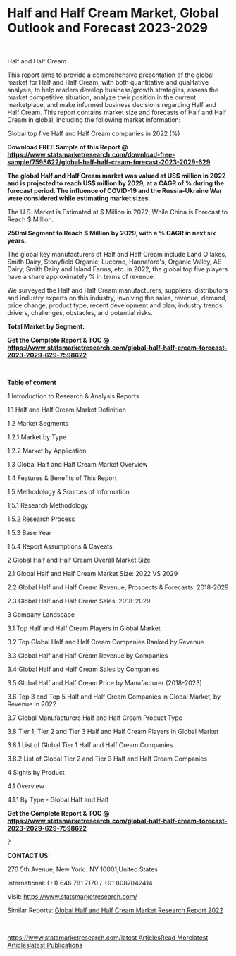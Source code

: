 <h1>Half and Half Cream Market, Global Outlook and Forecast 2023-2029</h1><br/><p>Half and Half Cream</p>
 
 
 
 <p>This report aims to provide a comprehensive presentation of the global market for Half and Half Cream, with both quantitative and qualitative analysis, to help readers develop business/growth strategies, assess the market competitive situation, analyze their position in the current marketplace, and make informed business decisions regarding Half and Half Cream. This report contains market size and forecasts of Half and Half Cream in global, including the following market information:</p>
 
 
 
 <p>Global top five Half and Half Cream companies in 2022 (%)</p>
 
 
 
 <p><strong>Download FREE Sample of this Report @ <a href="https://www.statsmarketresearch.com/download-free-sample/7598622/global-half-half-cream-forecast-2023-2029-629">https://www.statsmarketresearch.com/download-free-sample/7598622/global-half-half-cream-forecast-2023-2029-629</a></strong></p>
 
 
 
 <p><strong>The global Half and Half Cream market was valued at US$ million in 2022 and is projected to reach US$ million by 2029, at a <strong>CAGR</strong> of % during the forecast period. The influence of COVID-19 and the Russia-Ukraine War were considered while estimating market sizes.</strong></p>
 
 
 
 <p>The U.S. Market is Estimated at $ Million in 2022, While China is Forecast to Reach $ Million.</p>
 
 
 
 <p><strong>250ml Segment to Reach $ Million by 2029, with a % <strong>CAGR</strong> in next six years.</strong></p>
 
 
 
 <p>The global key manufacturers of Half and Half Cream include Land O&#39;lakes, Smith Dairy, Stonyfield Organic, Lucerne, Hannaford&#39;s, Organic Valley, AE Dairy, Smith Dairy and Island Farms, etc. in 2022, the global top five players have a share approximately % in terms of revenue.</p>
 
 
 
 <p>We surveyed the Half and Half Cream manufacturers, suppliers, distributors and industry experts on this industry, involving the sales, revenue, demand, price change, product type, recent development and plan, industry trends, drivers, challenges, obstacles, and potential risks.</p>
 
 
 
 <p><strong>Total Market by Segment:</strong></p>
 
 
 
 <div><b>Get the Complete Report & TOC @ <a href="https://www.statsmarketresearch.com/global-half-half-cream-forecast-2023-2029-629-7598622">https://www.statsmarketresearch.com/global-half-half-cream-forecast-2023-2029-629-7598622</a></b></div>
 
 
 
 <p><br />
 
 <b>Table of content</b></p>
 
 
 
 <p>1 Introduction to Research & Analysis Reports<br />
 
 1.1 Half and Half Cream Market Definition<br />
 
 1.2 Market Segments<br />
 
 1.2.1 Market by Type<br />
 
 1.2.2 Market by Application<br />
 
 1.3 Global Half and Half Cream Market Overview<br />
 
 1.4 Features & Benefits of This Report<br />
 
 1.5 Methodology & Sources of Information<br />
 
 1.5.1 Research Methodology<br />
 
 1.5.2 Research Process<br />
 
 1.5.3 Base Year<br />
 
 1.5.4 Report Assumptions & Caveats<br />
 
 2 Global Half and Half Cream Overall Market Size<br />
 
 2.1 Global Half and Half Cream Market Size: 2022 VS 2029<br />
 
 2.2 Global Half and Half Cream Revenue, Prospects & Forecasts: 2018-2029<br />
 
 2.3 Global Half and Half Cream Sales: 2018-2029<br />
 
 3 Company Landscape<br />
 
 3.1 Top Half and Half Cream Players in Global Market<br />
 
 3.2 Top Global Half and Half Cream Companies Ranked by Revenue<br />
 
 3.3 Global Half and Half Cream Revenue by Companies<br />
 
 3.4 Global Half and Half Cream Sales by Companies<br />
 
 3.5 Global Half and Half Cream Price by Manufacturer (2018-2023)<br />
 
 3.6 Top 3 and Top 5 Half and Half Cream Companies in Global Market, by Revenue in 2022<br />
 
 3.7 Global Manufacturers Half and Half Cream Product Type<br />
 
 3.8 Tier 1, Tier 2 and Tier 3 Half and Half Cream Players in Global Market<br />
 
 3.8.1 List of Global Tier 1 Half and Half Cream Companies<br />
 
 3.8.2 List of Global Tier 2 and Tier 3 Half and Half Cream Companies<br />
 
 4 Sights by Product<br />
 
 4.1 Overview<br />
 
 4.1.1 By Type - Global Half and Half</p>
 
 
 
 <div><b>Get the Complete Report & TOC @ <a href="https://www.statsmarketresearch.com/global-half-half-cream-forecast-2023-2029-629-7598622">https://www.statsmarketresearch.com/global-half-half-cream-forecast-2023-2029-629-7598622</a></b></div>
 
 
 
 <p>? </p>
 
 
 
 <p><b>CONTACT US:</b><br />
 
 276 5th Avenue, New York , NY 10001,United States<br />
 
 International: (+1) 646 781 7170 / +91 8087042414<br />
 
 Visit: <a href="https://www.statsmarketresearch.com/">https://www.statsmarketresearch.com/</a><br />
 
 Similar Reports: <a href="https://www.statsmarketresearch.com/global-half-half-cream-forecast-2023-2029-629-7598622">Global Half and Half Cream Market Research Report 2022</a><br />
 
 <br />
 
 <a href="https://gyeongbokgung.com">https://www.statsmarketresearch.com/</a><a href="https://hallyeomaritime.com">latest Articles</a><a href="https://jingwansa.com">Read More</a><a href="https://nguoiviet.jp/">latest Articles</a><a href="https://www.intelmarketresearch.com/">latest Publications</a></p>
